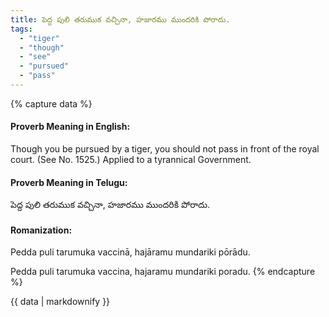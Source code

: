 ```yaml
---
title: పెద్ద పులి తరుముక వచ్చినా, హజారము ముందరికి పోరాదు.
tags:
  - "tiger"
  - "though"
  - "see"
  - "pursued"
  - "pass"
---
```


{% capture data %}
#### Proverb Meaning in English:
Though you be pursued by a tiger, you should not pass in front of the royal court.
(See No. 1525.)
Applied to a tyrannical Government.

#### Proverb Meaning in Telugu:
పెద్ద పులి తరుముక వచ్చినా, హజారము ముందరికి పోరాదు.

#### Romanization:
Pedda puli tarumuka vaccinā, hajāramu mundariki pōrādu.

Pedda puli tarumuka vaccina, hajaramu mundariki poradu.
{% endcapture %}

{{ data | markdownify }}


